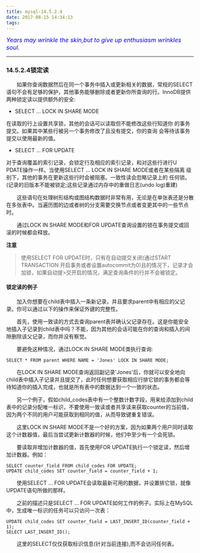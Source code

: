 ```yaml
---
title: mysql-14.5.2.4
date: 2017-08-15 14:34:13
tags:
---
```


<font color='blue' style="font-style:italic" size="3">Years may wrinkle the skin,but to give up enthusiasm wrinkles soul.</font>

------

### 14.5.2.4锁定读

&emsp;&emsp;如果你查询数据然后在同一个事务中插入或更新相关的数据，常规的SELECT语句不会有足够的保护，其他事务能够删除或者更新你所查询的行。InnoDB提供两种锁定读以提供额外的安全:

 - SELECT ... LOCK IN SHARE MODE

  在读取的行上设置共享锁，其他的会话可以读取但不能修改这些行知道你   的事务提交。如果其中某些行被另一个事务修改了且没有提交，你的查询   会等待该事务提交以使用最新的值。
 
 - SELECT ... FOR UPDATE

  对于查询覆盖的索引记录，会锁定行及相应的索引记录，和对这些行进行U  PDATE操作一样。当使用SELECT ... LOCK IN SHARE MODE或者在某些隔离   级别下，其他的事务在更新这些行时会被阻塞。一致性读会忽略记录上的   任何锁。(记录的旧版本不能被锁定;这些记录通过内存中的重做日志(undo  log)重建)

&emsp;&emsp;这些语句在处理树形结构或图结构数据时非常有用，无论是在单张表还是分散在多张表中。当遍历图的边或者树的分支需要交换节点或者变更其中的一些节点时。

 &emsp;&emsp;通过LOCK IN SHARE MODE和FOR UPDATE查询设置的锁在事务提交或回滚的时候都会释放。

   **注意**

>使用SELECT FOR UPDATE时，只有在自动提交关闭(通过START TRANSACTION
>开启事务或者设置autocommit为0)且的情况下，记录才会加锁，如果自动提>交开启的情况，满足查询条件的行并不会被锁定。

#### 锁定读的例子

&emsp;&emsp;加入你想要在child表中插入一条新记录，并且要求parent中有相应的父记录。你可以通过以下的操作来保证外键的完整性。

&emsp;&emsp;首先，使用一致读的方式去查询parent表并确认父记录存在。这是你能安全地插入子记录到child表中吗？不能，因为其他的会话可能在你的查询和插入的间隙删除该父记录，而你并没有察觉。

&emsp;&emsp;要避免这种情况，通过LOCK IN SHARE MODE类执行查询:

    SELECT * FROM parent WHERE NAME = 'Jones' LOCK IN SHARE MODE;

&emsp;&emsp;在LOCK IN SHARE MODE查询返回副记录'Jones'后，你就可以安全地向child表中插入子记录并且提交了，此时任何想要获取相应行排它锁的事务都会等待知道你的插入完成，也就是所有表中的数据达到一个一致的状态。

&emsp;&emsp;另一个例子，假如child_codes表中有一个整数计数字段，用来给添加到child表中的记录分配唯一标识，不要使用一致读或者共享读来获取counter的当前值，因为两个不同的用户可能获取到相同的值，从而导致键重复错误。

&emsp;&emsp;这里LOCK IN SHARE MODE不是一个好的方案，因为如果两个用户同时读取这个计数器值，最后当尝试更新计数器的时候，他们中至少有一个会死锁。

&emsp;&emsp;要读取并增加计数器的值，首先使用FOR UPDATE执行一个锁定读，然后增加计数器。例如：

    SELECT counter_field FROM child_codes FOR UPDATE;
    UPDATE child_codes SET counter_field = counter_field + 1;

&emsp;&emsp;使用SELECT ... FOR UPDATE会读取最新可用的数据，并设置排它锁，就像UPDATE语句所做的那样。

&emsp;&emsp;之前的描述只是SELECT ... FOR UPDATE如何工作的例子。实际上在MySQL中，生成唯一标识的任务可以只访问一次表：

    UPDATE child_codes SET counter_field = LAST_INSERT_ID(counter_field + 1);
    SELECT LAST_INSERT_ID();

&emsp;&emsp;这里的SELECT仅仅获取标识信息(针对当前连接),而不会访问任何表。
